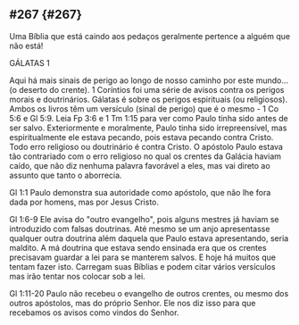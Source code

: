 ## #267 {#267}

Uma Bíblia que está caindo aos pedaços geralmente pertence a alguém que não está!

GÁLATAS 1

Aqui há mais sinais de perigo ao longo de nosso caminho por este mundo... (o deserto do crente). 1 Coríntios foi uma série de avisos contra os perigos morais e doutrinários. Gálatas é sobre os perigos espirituais (ou religiosos). Ambos os livros têm um versículo (sinal de perigo) que é o mesmo - 1 Co 5:6 e Gl 5:9\. Leia Fp 3:6 e 1 Tm 1:15 para ver como Paulo tinha sido antes de ser salvo. Exteriormente e moralmente, Paulo tinha sido irrepreensível, mas espiritualmente ele estava pecando, pois estava pecando contra Cristo. Todo erro religioso ou doutrinário é contra Cristo. O apóstolo Paulo estava tão contrariado com o erro religioso no qual os crentes da Galácia haviam caído, que não diz nenhuma palavra favorável a eles, mas vai direto ao assunto que tanto o aborrecia.

Gl 1:1 Paulo demonstra sua autoridade como apóstolo, que não lhe fora dada por homens, mas por Jesus Cristo.

Gl 1:6-9 Ele avisa do &quot;outro evangelho&quot;, pois alguns mestres já haviam se introduzido com falsas doutrinas. Até mesmo se um anjo apresentasse qualquer outra doutrina além daquela que Paulo estava apresentando, seria maldito. A má doutrina que estava sendo ensinada era que os crentes precisavam guardar a lei para se manterem salvos. E hoje há muitos que tentam fazer isto. Carregam suas Bíblias e podem citar vários versículos mas irão tentar nos colocar sob a lei.

Gl 1:11-20 Paulo não recebeu o evangelho de outros crentes, ou mesmo dos outros apóstolos, mas do próprio Senhor. Ele nos diz isso para que recebamos os avisos como vindos do Senhor.